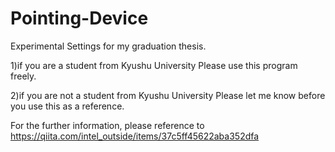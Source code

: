 # Pointing-Device
Experimental Settings for my graduation thesis.

1)if you are a student from Kyushu University
Please use this program freely.

2)if you are not a student from Kyushu University
Please let me know before you use this as a reference.

For the further information, please reference to https://qiita.com/intel_outside/items/37c5ff45622aba352dfa
